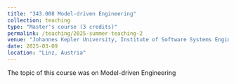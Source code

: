 ```yaml
---
title: "343.008	Model-driven Engineering"
collection: teaching
type: "Master's course (3 credits)"
permalink: /teaching/2025-summer-teaching-2
venue: "Johannes Kepler University, Institute of Software Systems Engineering"
date: 2025-03-09
location: "Linz, Austria"
---
```


The topic of this course was on Model-driven Engineering